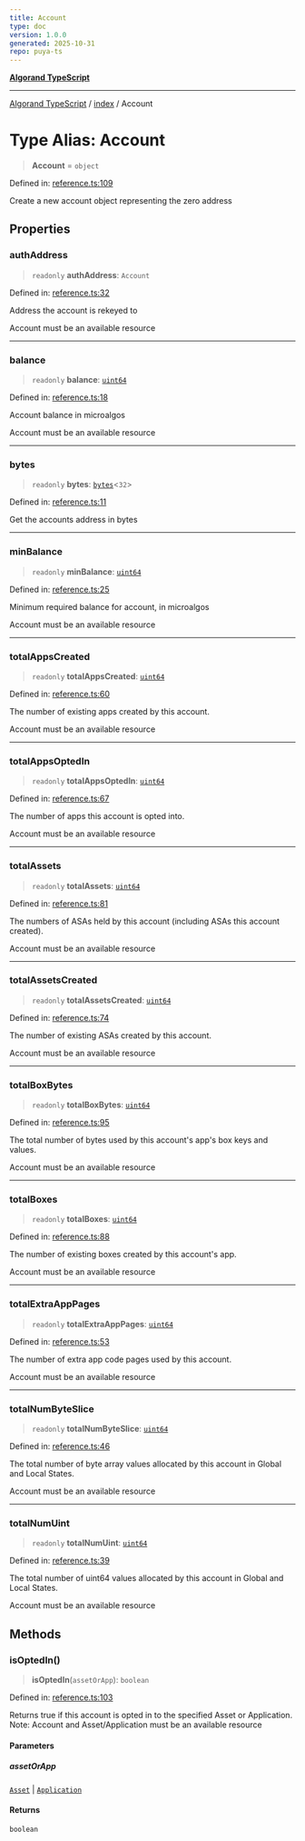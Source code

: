 ```yaml
---
title: Account
type: doc
version: 1.0.0
generated: 2025-10-31
repo: puya-ts
---
```

[**Algorand TypeScript**](../../README.md)

***

[Algorand TypeScript](../../modules.md) / [index](../README.md) / Account

# Type Alias: Account

> **Account** = `object`

Defined in: [reference.ts:109](https://github.com/algorandfoundation/puya-ts/blob/main/packages/algo-ts/src/reference.ts#L109)

Create a new account object representing the zero address

## Properties

### authAddress

> `readonly` **authAddress**: `Account`

Defined in: [reference.ts:32](https://github.com/algorandfoundation/puya-ts/blob/main/packages/algo-ts/src/reference.ts#L32)

Address the account is rekeyed to

Account must be an available resource

***

### balance

> `readonly` **balance**: [`uint64`](uint64.md)

Defined in: [reference.ts:18](https://github.com/algorandfoundation/puya-ts/blob/main/packages/algo-ts/src/reference.ts#L18)

Account balance in microalgos

Account must be an available resource

***

### bytes

> `readonly` **bytes**: [`bytes`](bytes.md)\<`32`\>

Defined in: [reference.ts:11](https://github.com/algorandfoundation/puya-ts/blob/main/packages/algo-ts/src/reference.ts#L11)

Get the accounts address in bytes

***

### minBalance

> `readonly` **minBalance**: [`uint64`](uint64.md)

Defined in: [reference.ts:25](https://github.com/algorandfoundation/puya-ts/blob/main/packages/algo-ts/src/reference.ts#L25)

Minimum required balance for account, in microalgos

Account must be an available resource

***

### totalAppsCreated

> `readonly` **totalAppsCreated**: [`uint64`](uint64.md)

Defined in: [reference.ts:60](https://github.com/algorandfoundation/puya-ts/blob/main/packages/algo-ts/src/reference.ts#L60)

The number of existing apps created by this account.

Account must be an available resource

***

### totalAppsOptedIn

> `readonly` **totalAppsOptedIn**: [`uint64`](uint64.md)

Defined in: [reference.ts:67](https://github.com/algorandfoundation/puya-ts/blob/main/packages/algo-ts/src/reference.ts#L67)

The number of apps this account is opted into.

Account must be an available resource

***

### totalAssets

> `readonly` **totalAssets**: [`uint64`](uint64.md)

Defined in: [reference.ts:81](https://github.com/algorandfoundation/puya-ts/blob/main/packages/algo-ts/src/reference.ts#L81)

The numbers of ASAs held by this account (including ASAs this account created).

Account must be an available resource

***

### totalAssetsCreated

> `readonly` **totalAssetsCreated**: [`uint64`](uint64.md)

Defined in: [reference.ts:74](https://github.com/algorandfoundation/puya-ts/blob/main/packages/algo-ts/src/reference.ts#L74)

The number of existing ASAs created by this account.

Account must be an available resource

***

### totalBoxBytes

> `readonly` **totalBoxBytes**: [`uint64`](uint64.md)

Defined in: [reference.ts:95](https://github.com/algorandfoundation/puya-ts/blob/main/packages/algo-ts/src/reference.ts#L95)

The total number of bytes used by this account's app's box keys and values.

Account must be an available resource

***

### totalBoxes

> `readonly` **totalBoxes**: [`uint64`](uint64.md)

Defined in: [reference.ts:88](https://github.com/algorandfoundation/puya-ts/blob/main/packages/algo-ts/src/reference.ts#L88)

The number of existing boxes created by this account's app.

Account must be an available resource

***

### totalExtraAppPages

> `readonly` **totalExtraAppPages**: [`uint64`](uint64.md)

Defined in: [reference.ts:53](https://github.com/algorandfoundation/puya-ts/blob/main/packages/algo-ts/src/reference.ts#L53)

The number of extra app code pages used by this account.

Account must be an available resource

***

### totalNumByteSlice

> `readonly` **totalNumByteSlice**: [`uint64`](uint64.md)

Defined in: [reference.ts:46](https://github.com/algorandfoundation/puya-ts/blob/main/packages/algo-ts/src/reference.ts#L46)

The total number of byte array values allocated by this account in Global and Local States.

Account must be an available resource

***

### totalNumUint

> `readonly` **totalNumUint**: [`uint64`](uint64.md)

Defined in: [reference.ts:39](https://github.com/algorandfoundation/puya-ts/blob/main/packages/algo-ts/src/reference.ts#L39)

The total number of uint64 values allocated by this account in Global and Local States.

Account must be an available resource

## Methods

### isOptedIn()

> **isOptedIn**(`assetOrApp`): `boolean`

Defined in: [reference.ts:103](https://github.com/algorandfoundation/puya-ts/blob/main/packages/algo-ts/src/reference.ts#L103)

Returns true if this account is opted in to the specified Asset or Application.
Note: Account and Asset/Application must be an available resource

#### Parameters

##### assetOrApp

[`Asset`](Asset.md) | [`Application`](Application.md)

#### Returns

`boolean`
